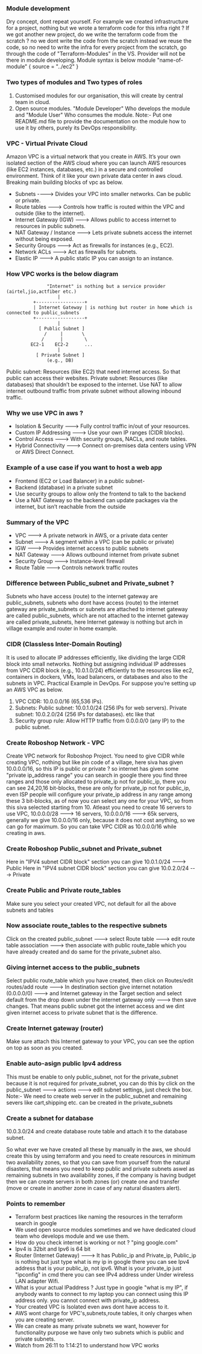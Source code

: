 ### Module development
Dry concept, dont repeat yourself. For example we created infrastructure for a project, nothing but we wrote a terraform code for this infra right ? If we got another new project, do we write the terraform code from the scratch ? no we dont write the code from the scratch instead we reuse the code, so no need to write the infra for every project from the scratch, go through the code of "Terraform-Modules" in the VS. Provider will not be there in module developing. Module syntax is below
              module "name-of-module" {
	                source = "../ec2"
              }
### Two types of modules and Two types of roles
1. Customised modules for our organisation, this will create by central team in cloud.
2. Open source modules. "Module Developer" Who develops the module and "Module User" Who consumes the module.    Note:- Put one README.md file to provide the documentation on the module how to use it by others, purely
   its DevOps responsibility.

### VPC - Virtual Private Cloud
Amazon VPC is a virtual network that you create in AWS. It’s your own isolated section of the AWS cloud where you can launch AWS resources (like EC2 instances, databases, etc.) in a secure and controlled environment. Think of it like your own private data center in aws cloud. Breaking main building blocks of vpc as below.

- Subnets ----> Divides your VPC into smaller networks. Can be public or private.
- Route tables ---> Controls how traffic is routed within the VPC and outside (like to the internet).
- Internet Gateway (IGW) ---> Allows public to access internet to resources in public subnets.
- NAT Gateway / Instance ---> Lets private subnets access the internet without being exposed.
- Security Groups ---> Act as firewalls for instances (e.g., EC2).
- Network ACLs ---> Act as firewalls for subnets.
- Elastic IP ---> A public static IP you can assign to an instance.

### How VPC works is the below diagram

                   "Internet" is nothing but a service provider (airtel,jio,actfiber etc.)
                       |
              +------------------+
              | Internet Gateway | is nothing but router in home which is connected to public_subnets
              +------------------+
                       |
                [ Public Subnet ]
                  /     |       \
                 /      |        \
             EC2-1    EC2-2      ...
                       |
               [ Private Subnet ]
                   (e.g., DB)

Public subnet: Resources (like EC2) that need internet access. So that public can access their websites. Private subnet: Resources (like databases) that shouldn’t be exposed to the internet. Use NAT to allow internet outbound traffic from private subnet without allowing inbound traffic.

### Why we use VPC in aws ?
- Isolation & Security ---> Fully control traffic in/out of your resources.
- Custom IP Addressing ---> Use your own IP ranges (CIDR blocks).
- Control Access ---> With security groups, NACLs, and route tables.
- Hybrid Connectivity ---> Connect on-premises data centers using VPN or AWS Direct Connect.

### Example of a use case if you want to host a web app
- Frontend (EC2 or Load Balancer) in a public subnet-
- Backend (database) in a private subnet
- Use security groups to allow only the frontend to talk to the backend
- Use a NAT Gateway so the backend can update packages via the internet, but isn’t reachable from the outside

### Summary of the VPC
- VPC ---> A private network in AWS, or a private data center
- Subnet ---> A segment within a VPC (can be public or private)
- IGW ---> Provides internet access to public subnets
- NAT Gateway ---> Allows outbound internet from private subnet
- Security Group ---> Instance-level firewall
- Route Table ---> Controls network traffic routes

### Difference between Public_subnet and Private_subnet ?
Subnets who have access (route) to the internet gateway are public_subnets, subnets who dont have access (route) to the internet gateway are private_subnets or subnets are attached to internet gateway are called public_subnets, which are not attached to the internet gateway are called private_subnets, here Internet gateway is nothing but arch in village example and router in home example.

### CIDR (Classless Inter-Domain Routing)
It is used to allocate IP addresses efficiently, like dividing the large CIDR block into small networks. Nothing but assigning individual IP addresses from VPC CIDR block (e.g., 10.0.1.0/24) efficiently to the resources like ec2, containers in dockers, VMs, load balancers, or databases and also to the subnets in VPC. Practical Example in DevOps. For suppose you’re setting up an AWS VPC as below.

1. VPC CIDR: 10.0.0.0/16 (65,536 IPs).
2. Subnets:
   Public subnet: 10.0.1.0/24 (256 IPs for web servers).
   Private subnet: 10.0.2.0/24 (256 IPs for databases). etc like that
3. Security group rule: Allow HTTP traffic from 0.0.0.0/0 (any IP) to the public subnet.

### Create Roboshop Network - VPC
Create VPC network for Roboshop Project. You need to give CIDR while creating VPC, nothing but like pin code of a village, here siva has given 10.0.0.0/16, so this IP is public or private ? so internet has given some "private ip_address range" you can search in google there you find three ranges and those only allocated to private_ip not for public_ip, there you can see 24,20,16 bit-blocks, these are only for private_ip not for public_ip, even ISP people will configure your private_ip address in any range among these 3 bit-blocks, as of now you can select any one for your VPC, so from this siva selected starting from 10. Atleast you need to create 16 servers to use VPC, 10.0.0.0/28 ---> 16 servers, 10.0.0.0/16 ---> 65k servers, generally we give 10.0.0.0/16 only, because it does not cost anything, so we can go for maximum. So you can take VPC CIDR as 10.0.0.0/16 while creating in aws.

### Create Roboshop Public_subnet and Private_subnet
Here in "IPV4 subnet CIDR block" section you can give 10.0.1.0/24 ---> Public
Here in "IPV4 subnet CIDR block" section you can give 10.0.2.0/24 ---> Private

### Create Public and Private route_tables
Make sure you select your created VPC, not default for all the above subnets and tables

### Now associate route_tables to the respective subnets
Click on the created public_subnet ---> select Route table ---> edit route table association ---> then associate with public route_table which you have already created and do same for the private_subnet also. 

### Giving internet access to the public_subnets
Select public route_table which you have created, then click on Routes/edit routes/add route ---> In destination section give internet notation (0.0.0.0/0) ---> and Internet gateway in the Target section and select default from the drop down under the internet gateway only ---> then save changes. That means public subnet got the internet access and we dint given internet access to private subnet that is the difference.

### Create Internet gateway (router)
Make sure attach this Internet gateway to your VPC, you can see the option on top as soon as you created.

### Enable auto-asign public Ipv4 address
This must be enable to only public_subnet, not for the private_subnet because it is not required for private_subnet, you can do this by click on the public_subnet ---> actions ---> edit subnet settings, just check the box. Note:- We need to create web server in the public_subnet and remaining severs like cart,shipping etc. can be created in the private_subnets

### Create a subnet for database
10.0.3.0/24 and create database route table and attach it to the database subnet.

So what ever we have created all these by manually in the aws, we should create this by using terraform and you need to create resources in minimum two availability zones, so that you can save from yourself from the natural disasters, that means you need to keep public and private subnets aswel as remaining subnets in two availability zones, if the company is having budget then we can create servers in both zones (or) create one and transfer (move or create in another zone in case of any natural disasters alert).

### Points to remember
- Terraform best practices like naming the resources in the terraform search in google
- We used open source modules sometimes and we have dedicated cloud team who develops module and we use them.
- How do you check internet is working or not ? "ping google.com"
- Ipv4 is 32bit and Ipv6 is 64 bit 
- Router (Internet Gateway) ---> It has Public_ip and Private_ip, Public_ip is nothing but just type what is    my ip in google there you can see Ipv4 address that is your public_ip, not ipv6. What is your private_ip
  just "ipconfig" in cmd there you can see IPv4 address under Under wireless LAN adapter Wifi.
- What is your actual IPaddress ? Just type in google "what is my IP", if anybody wants to connect
  to my laptop you can connect using this IP address only. you cannot connect with private_ip address.
- Your created VPC is Isolated even aws dont have access to it.
- AWS wont charge for VPC's,subnets,route tables, it only charges when you are creating server.
- We can create as many private subnets we want, however for functionality purpose we have only two subnets
  which is public and private subnets.
- Watch from 26:11 to 1:14:21 to understand how VPC works
